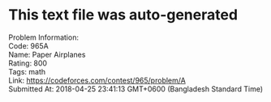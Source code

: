 # This text file was auto-generated  
  
Problem Information:  
Code: 965A  
Name: Paper Airplanes  
Rating: 800  
Tags: math  
Link: https://codeforces.com/contest/965/problem/A  
Submitted At: 2018-04-25 23:41:13 GMT+0600 (Bangladesh Standard Time)  
